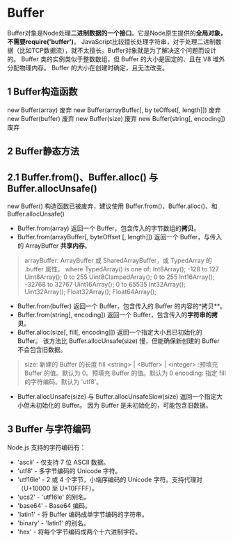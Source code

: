 # Buffer
Buffer对象是Node处理**二进制数据的一个接口**。它是Node原生提供的**全局对象，不需要require('buffer')**。
JavaScript比较擅长处理字符串，对于处理二进制数据（比如TCP数据流），就不太擅长。Buffer对象就是为了解决这个问题而设计的。
Buffer 类的实例类似于整数数组，但 Buffer 的大小是固定的、且在 V8 堆外分配物理内存。 Buffer 的大小在创建时确定，且无法改变。
## 1 Buffer构造函数

new Buffer(array) 废弃
new Buffer(arrayBuffer[, by teOffset[, length]]) 废弃
new Buffer(buffer) 废弃
new Buffer(size) 废弃
new Buffer(string[, encoding]) 废弃


## 2 Buffer静态方法

## 2.1 Buffer.from()、Buffer.alloc() 与 Buffer.allocUnsafe()
new Buffer() 构造函数已被废弃，建议使用 Buffer.from()、Buffer.alloc()、和 Buffer.allocUnsafe()


- Buffer.from(array) 返回一个 Buffer，包含传入的字节数组的**拷贝**。
- Buffer.from(arrayBuffer[, byteOffset [, length]]) 返回一个 Buffer，与传入的 ArrayBuffer **共享内存**。
> arrayBuffer: ArrayBuffer 或 SharedArrayBuffer，或 TypedArray 的 .buffer 属性。
> where TypedArray() is one of:
> Int8Array();  -128 to 127 
> Uint8Array();  0 to 255
> Uint8ClampedArray();  0 to 255
> Int16Array();  -32768 to 32767
> Uint16Array();  0 to 65535
> Int32Array();
>  Uint32Array();
> Float32Array();
>  Float64Array();

- Buffer.from(buffer) 返回一个 Buffer，包含传入的 Buffer 的内容的*拷贝**。
- Buffer.from(string[, encoding]) 返回一个 Buffer，包含传入的**字符串的拷贝**。
- Buffer.alloc(size[, fill[, encoding]]) 返回一个指定大小且已初始化的 Buffer。 该方法比 Buffer.allocUnsafe(size) 慢，但能确保新创建的 Buffer 不会包含旧数据。
> size: 新建的 Buffer 的长度
>  fill \<string\> | \<Buffer\> | \<integer\> :预填充 Buffer 的值。默认为 0。预填充 Buffer 的值。默认为 0
> encoding: 指定 fill 的字符编码。默认为 'utf8'。

- Buffer.allocUnsafe(size) 与 Buffer.allocUnsafeSlow(size) 返回一个指定大小但未初始化的 Buffer。 因为 Buffer 是未初始化的，可能包含旧数据。


## 3 Buffer 与字符编码

Node.js 支持的字符编码有：

- 'ascii' - 仅支持 7 位 ASCII 数据。
- 'utf8' - 多字节编码的 Unicode 字符。
- 'utf16le' - 2 或 4 个字节，小端序编码的 Unicode 字符。支持代理对（U+10000 至 U+10FFFF）。
- 'ucs2' - 'utf16le' 的别名。
- 'base64' - Base64 编码。
- 'latin1' - 将 Buffer 编码成单字节编码的字符串。
- 'binary' - 'latin1' 的别名。
- 'hex' - 将每个字节编码成两个十六进制字符。























